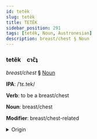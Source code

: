 ```yaml
---
id: tetêk
slug: tetêk
title: TETÊK
sidebar_position: 291
tags: [tetêk, Noun, Austronesian]
description: breast/chest § Noun
---
```


### tetêk&emsp;<span kind="abugida">cɿc̑ʇ</span>

*breast/chest* **§** [Noun](../../tags/Noun)

**IPA**: /ˈtɛ.tek/

**Verb**: to be a breast/chest

**Noun**: breast/chest

**Modifier**: breast/chest-related

<details>
    <summary>Origin</summary>
    Indonesian tetek  [ˈt̪ɛt̪ek̚]<br/>
    <em>Austronesian Language Family</em>
</details>